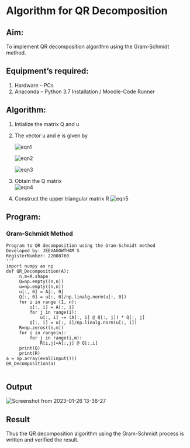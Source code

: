 # Algorithm for QR Decomposition
## Aim:
To implement QR decomposition algorithm using the Gram-Schmidt method.
## Equipment’s required:
1.	Hardware – PCs
2.	Anaconda – Python 3.7 Installation / Moodle-Code Runner
## Algorithm:
1.	Intialize the matrix Q and u
2.	The vector u and e is given by

    ![eqn1](./ex4.jpg)

    ![eqn2](./ex6.jpg)

    ![eqn3](./ex3.jpg)

3.	Obtain the Q matrix   
    ![eqn4](./ex1.jpg)
4.	Construct the upper triangular matrix R
    ![eqn5](./ex2.jpg)



## Program:
### Gram-Schmidt Method
```
Program to QR decomposition using the Gram-Schmidt method
Developed by: JEEVAGOWTHAM S
RegisterNumber: 22008760
'''
import numpy as np
def QR_Decomposition(A):
     n,m=A.shape
     Q=np.empty((n,n))
     u=np.empty((n,n))
     u[:, 0] = A[:, 0]
     Q[:, 0] = u[:, 0]/np.linalg.norm(u[:, 0])
     for i in range (1, n):
         u[:, i] = A[:, i]
         for j in range(i):
             u[:, i] -= (A[:, i] @ Q[:, j]) * Q[:, j]
         Q[:, i] = u[:, i]/np.linalg.norm(u[:, i])
     R=np.zeros((n,m))
     for i in range(n):
         for j in range(i,m):
             R[i,j]=A[:,j] @ Q[:,i]
     print(Q)
     print(R)    
a = np.array(eval(input()))
QR_Decomposition(a)


```

## Output

![Screenshot from 2023-01-26 13-36-27](https://user-images.githubusercontent.com/118042624/214786022-a1dc5670-79d5-416b-b937-aee5608e3184.png)


## Result
Thus the QR decomposition algorithm using the Gram-Schmidt process is written and verified the result.
